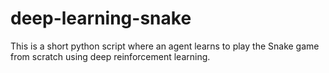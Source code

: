 # deep-learning-snake
This is a short python script where an agent learns to play the Snake game from scratch using deep reinforcement learning. 
